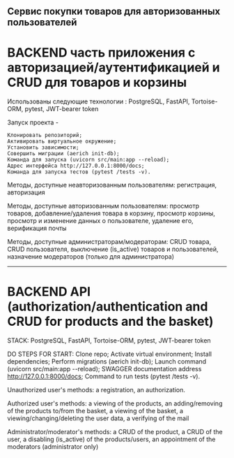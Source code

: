 ## Сервис покупки товаров для авторизованных пользователей
 # BACKEND часть приложения с авторизацией/аутентификацией и CRUD для товаров и корзины

Использованы следующие технологии : PostgreSQL, FastAPI, Tortoise-ORM, pytest, JWT-bearer token

Запуск проекта - 

    Клонировать репозиторий;
    Активировать виртуальное окружение;
    Установить зависимости;
    Совершить миграции (aerich init-db);
    Команда для запуска (uvicorn src/main:app --reload);
    Адрес интерфейса http://127.0.0.1:8000/docs;
    Команда для запуска тестов (pytest /tests -v).


Методы, доступные неавторизованным пользователям: регистрация, авторизация

Методы, доступные авторизованным пользователям: просмотр товаров, добавление/удаления товара в корзину, 
просмотр корзины, просмотр и изменение данных о пользователе, удаление его, верификация почты

Методы, доступные администраторам/модераторам: CRUD товара, CRUD пользователя, выключение (is_active) товаров и
пользователей, назначение модераторов (только для администратора)

***
# BACKEND API (authorization/authentication and CRUD for products and the basket)

STACK: PostgreSQL, FastAPI, Tortoise-ORM, pytest, JWT-bearer token

DO STEPS FOR START:
    Clone repo;
    Activate virtual environment;
    Install dependencies;
    Perform migrations (aerich init-db);
    Launch command (uvicorn src/main:app --reload);
    SWAGGER documentation address http://127.0.0.1:8000/docs;
    Command to run tests (pytest /tests -v).

Unauthorized user's methods: a registration, an authorization.

Authorized user's methods: a viewing of the products, an adding/removing of the products to/from the basket,
a viewing of the basket, a viewing/changing/deleting the user data, a verifying of the mail

Administrator/moderator's methods: a CRUD of the product, a CRUD of the user, a disabling (is_active) of the 
products/users, an appointment of the moderators (administrator only)